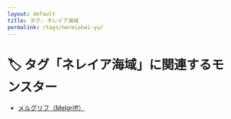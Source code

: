 ```yaml
---
layout: default
title: タグ: ネレイア海域
permalink: /tags/nereiahai-yu/
---
```

# 🏷️ タグ「ネレイア海域」に関連するモンスター

- [メルグリフ（Melgriff）](/monsterdex/monster/Melgriff.html)